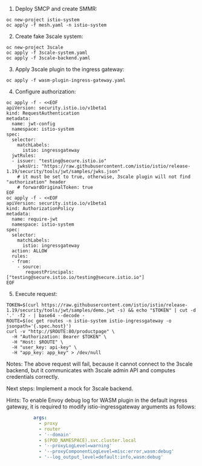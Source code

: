 1. Deploy SMCP and create SMMR:
```shell
oc new-project istio-system
oc apply -f mesh.yaml -n istio-system
```

2. Create fake 3scale system:
```shell
oc new-project 3scale
oc apply -f 3scale-system.yaml
oc apply -f 3scale-backend.yaml
```

3. Apply 3scale plugin to the ingress gateway:
```shell
oc apply -f wasm-plugin-ingress-gateway.yaml
```

4. Configure authorization:
```shell
oc apply -f - <<EOF
apiVersion: security.istio.io/v1beta1
kind: RequestAuthentication
metadata:
  name: jwt-config
  namespace: istio-system
spec:
  selector:
    matchLabels:
      istio: ingressgateway
  jwtRules:
  - issuer: "testing@secure.istio.io"
    jwksUri: "https://raw.githubusercontent.com/istio/istio/release-1.19/security/tools/jwt/samples/jwks.json"
    # it must be set to true, otherwise, 3scale plugin will not find "authorization" header
    # forwardOriginalToken: true
EOF
oc apply -f - <<EOF
apiVersion: security.istio.io/v1beta1
kind: AuthorizationPolicy
metadata:
  name: require-jwt
  namespace: istio-system
spec:
  selector:
    matchLabels:
      istio: ingressgateway
  action: ALLOW
  rules:
  - from:
    - source:
       requestPrincipals: ["testing@secure.istio.io/testing@secure.istio.io"]
EOF
```

5. Execute request:
```shell
TOKEN=$(curl https://raw.githubusercontent.com/istio/istio/release-1.19/security/tools/jwt/samples/demo.jwt -s) && echo "$TOKEN" | cut -d '.' -f2 - | base64 --decode -
ROUTE=$(oc get routes -n istio-system istio-ingressgateway -o jsonpath='{.spec.host}')
curl -v "http://$ROUTE:80/productpage" \
  -H "Authorization: Bearer $TOKEN" \
  -H "Host: $ROUTE" \
  -H "user_key: api-key" \
  -H "app_key: app_key" > /dev/null
```

Notes:
The above request will fail, because it cannot connect to the 3scale backend,
but it communicates with 3scale admin API and computes credentials correctly.

Next steps:
Implement a mock for 3scale backend.

Hints:
To enable Envoy debug log for WASM plugin in the default ingress gateway,
it is required to modify istio-ingressgateway arguments as follows:
```yaml
          args:
            - proxy
            - router
            - '--domain'
            - $(POD_NAMESPACE).svc.cluster.local
            - '--proxyLogLevel=warning'
            - '--proxyComponentLogLevel=misc:error,wasm:debug'
            - '--log_output_level=default:info,wasm:debug'
```